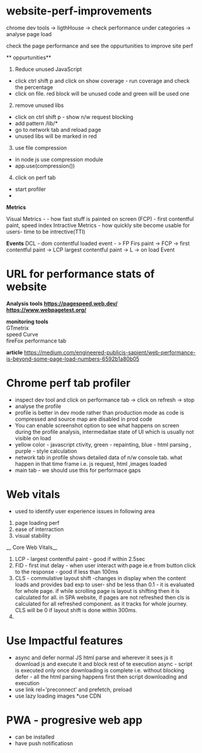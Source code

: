 # website-perf-improvements
 chrome dev tools -> ligthHouse -> check performance under categories -> analyse page load
 
 
 check the page performance and see the oppurtunities to improve site perf
 
** oppurtunities**
1) Reduce unused JavaScript <br/>
 -  click ctrl shift p and click on show coverage - run coverage and check the percentage 
 -  click on file. red block will be unused code and green will be used one

2) remove unused libs
 - click on ctrl shift p - show n/w request blocking
 - add pattern /lib/*
 - go to network tab and reload page
 - unused libs will be marked in red
 
3) use file compression
 - in node js use compression module
 - app.use(compression())

4) click on perf tab
- start profiler
- 


__Metrics__

Visual Metrics - - how fast stuff is painted on screen (FCP) - first contentful paint, speed index
Intractive Metrics - how quickly site become usable for users- time to be intrective(TTI)

__Events__
DCL - dom contentful loaded event - > FP Firs paint -> FCP -> first contentful paint -> LCP largest contentful paint -> L -> on load Event 

# URL for performance stats of website
__Analysis tools__
__https://pagespeed.web.dev/__
<br/>
__https://www.webpagetest.org/__

__monitoring tools__
<br/>GTmetrix <br/> 
speed Curve<br/>
fireFox performance tab<br />

__article__
https://medium.com/engineered-publicis-sapient/web-performance-is-beyond-some-page-load-numbers-6592b1a80b05

# Chrome perf tab profiler
* inspect dev tool and click on performance tab -> click on refresh -> stop 
* analyse the profile
* profile is better in dev mode rather than production mode as code is compressed and source map are disabled in prod code
* You can enable screenshot option to see what happens on screen during the profile analysis, intermedaitae state of UI which is usually not visible on load
* yellow color - javascript ctivity, green - repainting, blue - html parsing , purple - style calculation
* network tab in profile shows detailed data of n/w console tab. what happen in that time frame i.e. js request, html ,images loaded
* main tab - we should use this for performace gaps

# Web vitals
- used to identify user experience issues in following area
 1) page loading perf
 2) ease of interraction
 3) visual stability
 
__ Core Web Vitals__
1) LCP - largest contentful paint - good if within 2.5sec
2) FID - first inut delay - when user interact with page ie.e from button click to the response - good if less than 100ms
3) CLS - commulative layout shift -changes in display when the content loads and provides bad exp to user- shd be less than 0.1 - 
it is evaluated for whole page. if while scrolling page is layout is shifting then it is calculated for all. in SPA website, if pages are not refreshed then cls is calculated for all refreshed component. as it tracks for whole journey. CLS will be 0 if layout shift is done within 300ms.
4) 


 # Use Impactful features
 * async and defer
 normal JS html parse and wherever it sees js it download js and execute it and block rest of te execution
 async - script is executed only once downloading is complete i.e. without blocking
 defer - all the html parsing happens first then script downloading and execution
 * use link rel='preconnect' and prefetch, preload
 * use lazy loading images
 *use CDN
 
 
 # PWA - progresive web app
 * can be installed
 * have push notificatiosn
 
